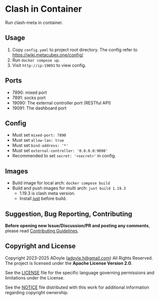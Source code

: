 # Clash in Container

Run clash-meta in container.

## Usage

1. Copy `config.yaml` to project root directory. The config refer to https://wiki.metacubex.one/config/
2. Run `docker compose up`.
3. Visit `http://ip:19091` to view config.

## Ports

- 7890: mixed port
- 7891: socks port
- 19090: The external controller port (RESTful API)
- 19091: The dashboard port

## Config

- Must set `mixed-port: 7890`
- Must set `allow-lan: true`
- Must set `bind-address: '*'`
- Must set `external-controller: '0.0.0.0:9090'`
- Recommended to set `secret: '<secret>'` in config.

## Images

- Build image for local arch: `docker compose build`
- Build and push images for multi arch: `just build 1.19.3`
  - 1.19.3 is clash meta version.
  - Install [just](https://github.com/casey/just) before build.

## Suggestion, Bug Reporting, Contributing

**Before opening new Issue/Discussion/PR and posting any comments**, please read [Contributing Guidelines](https://gcg.adoyle.me/CONTRIBUTING).

## Copyright and License

Copyright 2023-2025 ADoyle (adoyle.h@gmail.com) All Rights Reserved.
The project is licensed under the **Apache License Version 2.0**.

See the [LICENSE][] file for the specific language governing permissions and limitations under the License.

See the [NOTICE][] file distributed with this work for additional information regarding copyright ownership.


<!-- links -->

[LICENSE]: ./LICENSE
[NOTICE]: ./NOTICE
